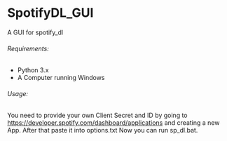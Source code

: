 # SpotifyDL_GUI
 A GUI for spotify_dl

###### Requirements:
* Python 3.x
* A Computer running Windows

###### Usage: 
You need to provide your own Client Secret and ID by going to https://developer.spotify.com/dashboard/applications
and creating a new App. After that paste it into options.txt
Now you can run sp_dl.bat.